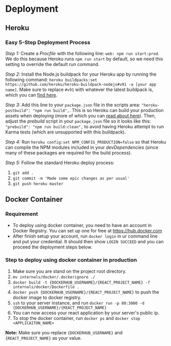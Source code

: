 # Deployment

## Heroku

### Easy 5-Step Deployment Process

*Step 1:* Create a _Procfile_ with the following line: `web: npm run start:prod`. We do this because Heroku runs `npm run start` by default, so we need this setting to override the default run command.

*Step 2:* Install the Node.js buildpack for your Heroku app by running the following command: `heroku buildpacks:set https://github.com/heroku/heroku-buildpack-nodejs#v91 -a [your app name]`. Make sure to replace `#v91` with whatever the latest buildpack is, which you can [find here](https://github.com/heroku/heroku-buildpack-nodejs/releases).

*Step 3:* Add this line to your `package.json` file in the scripts area: `"heroku-postbuild": "npm run build",`. This is so Heroku can build your production assets when deploying (more of which you can [read about here](https://devcenter.heroku.com/articles/nodejs-support#heroku-specific-build-steps)). Then, adjust the _prebuild_ script in your `package.json` file so it looks like this: `"prebuild": "npm run build:clean",` to avoid having Heroku attempt to run Karma tests (which are unsupported with this buildpack).

*Step 4:* Run `heroku config:set NPM_CONFIG_PRODUCTION=false` so that Heroku can compile the NPM modules included in your _devDependencies_ (since many of these packages are required for the build process).

*Step 5:* Follow the standard Heroku deploy process:

1. `git add .`
2. `git commit -m 'Made some epic changes as per usual'`
3. `git push heroku master`

## Docker Container
### Requirement
* To deploy using docker container, you need to have an account in Docker Registry. You can set up one for free at https://hub.docker.com
* After finish setup your account, run `docker login` in ur command line and put your credential. It should then show `LOGIN SUCCEED` and you can proceed the deployment steps below.

### Step to deploy using docker container in production
1. Make sure you are stand on the project root directory.
2. `mv internals/docker/.dockerignore ./`
3. `docker build -t {DOCKERHUB_USERNAME}/{REACT_PROJECT_NAME} -f internals/docker/Dockerfile .`
4. `docker push {DOCKERHUB_USERNAME}/{REACT_PROJECT_NAME}` to push the docker image to docker registry.
5. `ssh` to your server instance, and run `docker run -p 80:3000 -d {DOCKERHUB_USERNAME}/{REACT_PROJECT_NAME}`
6. You can now access your react application by your server's public ip.
7. To stop the docker container, run `docker ps` and `docker stop <APPLICAITON_NAME>`

**Note:** Make sure you replace `{DOCKERHUB_USERNAME}` and `{REACT_PROJECT_NAME}` as your value.